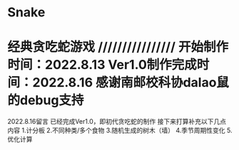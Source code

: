 # Snake
经典贪吃蛇游戏
////////////////
开始制作时间：2022.8.13
Ver1.0制作完成时间：2022.8.16
感谢南邮校科协dalao鼠的debug支持
=
2022.8.16留言
  已经完成Ver1.0，即初代贪吃蛇的制作
  接下来打算补充以下几点内容
    1.计分板
    2.不同种类/多个食物
    3.随机生成的树木（墙）
    4.季节周期性变化
    5.优化计算
